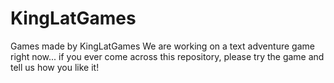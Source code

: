 # KingLatGames
Games made by KingLatGames
We are working on a text adventure game right now... if you ever come across this repository, please try the game and tell us how you like it!
